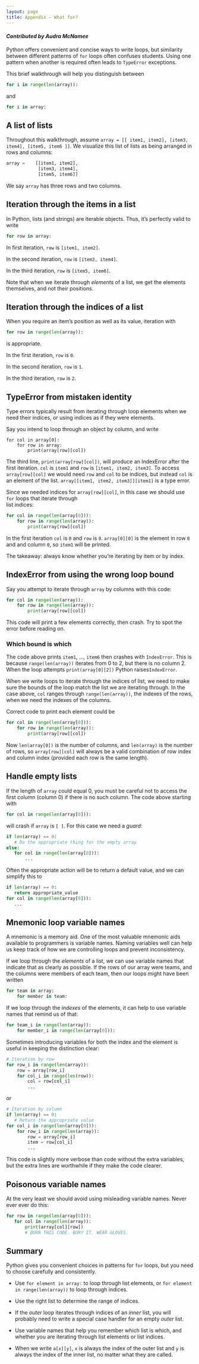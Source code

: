 ```yaml
---
layout: page
title: Appendix – What for?
---
```


#### _Contributed by Audra McNamee_ 

Python offers convenient and concise ways to write loops, but 
similarity between different patterns of `for` loops often 
confuses students.  Using one pattern when another is 
required often leads to `TypeError` exceptions. 

This brief walkthrough will help you distinguish between 

```python
for i in range(len(array)):
```

and 

```python
for i in array:
```

## A list of lists 

Throughout this walkthrough, 
assume `array = [[ item1, item2], [item3, item4], [item5, item6 ]]`. 
We visualize this list of lists as being arranged in rows and columns:

```python
array =    [[item1, item2],
            [item3, item4],
            [item5, item6]]
```

We say `array` has three rows and two columns.  

## Iteration through the items in a list

In Python, lists (and strings) are iterable objects. 
Thus, it’s perfectly valid to write
 
```python
for row in array:
```

In first iteration, `row` is `[item1, item2]`.

In the second iteration, `row` is `[item3, item4]`.

In the third iteration, `row` is `[item5, item6]`.

Note that when we iterate through *elements* of a list, 
we get the elements themselves, and not their positions. 

## Iteration through the indices of a list

When you require an item’s position as well 
as its value, iteration with

```python
for row in range(len(array)):
```
 
is appropriate.

In the first iteration, `row` is `0`.

In the second iteration, `row` is `1`.

In the third iteration, `row` is `2`.


## TypeError from mistaken identity

Type errors typically result from iterating through 
loop elements when we need their indices, or using 
indices as if they were elements. 

Say you intend to loop through an object by column, and write
```
for col in array[0]:
	for row in array:
		print(array[row][col])
```

The third line, `print(array[row][col])`, 
will produce an IndexError after the first iteration. 
`col` is `item1` and `row` is `[item1, item2, item3]`. 
To access `array[row][col]` we would need `row` and `col` 
to be indices, but instead `col` is an element of 
the list. 
 `array[[item1, item2, item3]][item1]`
 is a type error. 

Since we needed indices for `array[row][col]`, in 
this case we should use `for` loops that iterate through  
list indices: 

```python
for col in range(len(array[0])):
	for row in range(len(array)):
		print(array[row][col])
```

In the first iteration `col` is `0` and `row` is `0`. 
`array[0][0]` is the element in row `0` and and column `0`, 
so `item1` will be printed.

The takeaway: always know whether 
you’re iterating by item or by index.

## IndexError from using the wrong loop bound

Say you attempt to iterate through `array` 
by columns with this code:

```python
for col in range(len(array)):
	for row in range(len(array)):
		print(array[row][col])
```

This code will print a few elements correctly, then crash. 
Try to spot the error before reading on. 

### Which bound is which

The code  above prints `item1`, ..., `item6` 
then crashes with `IndexError`. 
This is because `range(len(array))` 
iterates from 0 to 2, but there is no column 2. 
When the loop attempts 
`print(array[0][2])` Python raises`IndexError`.

When we write loops to iterate through the indices 
of list, we need to make sure the bounds of the 
loop match the list we are iterating through. 
In the case above, `col` ranges through 
`range(len(array))`, the indexes of the rows, 
when we need the indexes of the columns. 

Correct code to print each element  could be 

```python
for col in range(len(array[0])):
	for row in range(len(array)):
		print(array[row][col])
```

Now `len(array[0])` is the number of columns, 
and `len(array)` is the number of rows, so 
`array[row][col]`  will always be a valid combination 
of row index and column index (provided each row 
is the same length). 

## Handle empty lists

If the length of `array` could equal 0, you must be 
careful not to access the first column (column 0) if 
there is no such column.  The code above starting with 

```python
for col in range(len(array[0])):
```
will crash if `array` is `[ ]`. For this case 
we need a _guard_: 

```python
if len(array) == 0: 
   # Do the appropriate thing for the empty array
else: 
   for col in range(len(array[0])):    
       ... 
```

Often the appropriate action will be to return
a default value, and we can simplify this to 

```python
if len(array) == 0: 
   return appropriate_value 
for col in range(len(array[0])):  
   ...   
```

## Mnemonic loop variable names

A mnemonic is a memory aid.  One of the most 
valuable mnemonic aids available to programmers is 
variable names.  Naming variables well can help us 
keep track of how we are controlling loops and 
prevent inconsistency.  

If we loop through the *elements* of a list, we can use 
variable names that indicate that as clearly as possible. 
If the rows of our array were teams, and the columns were 
members of each team, then our loops might have 
been written 

```python
for team in array:
    for member in team: 
```

If we loop through the *indexes* of the elements, it can 
help to use variable names that remind us of that: 

```python
for team_i in range(len(array)):
    for member_i in range(len(array[0])):
```

Sometimes introducing variables for both the index 
and the element is useful in keeping the distinction clear: 


```python
# Iteration by row
for row_i in range(len(array)):
    row = array[row_i]
    for col_i in range(len(row)):
        col = row[col_i]
        ... 
```

or 

```python
# Iteration by column
if len(array) == 0: 
   # Return the appropriate value
for col_i in range(len(array[0])):
    for row_i in range(len(array)):
        row = array[row_i]
        item = row[col_i]
        ... 
```

This code is slightly more verbose than code without 
the extra variables, but the extra lines are worthwhile 
if they make the code clearer. 

## Poisonous variable names

At the very least we should avoid using misleading
variable names.  Never ever ever do this: 

```python
for row in range(len(array[0])):
   for col in range(len(array)):
       print(array[col][row])
       # BURN THIS CODE. BURY IT. WEAR GLOVES. 
```

## Summary

Python gives you convenient choices in patterns 
for `for` loops, but you need 
to choose carefully and consistently. 

* Use `for element in array:` to loop through list elements, 
  or `for element in range(len(array))` to loop through 
  indices. 
  
* Use the right list to determine the range of indices. 
  
* If the *outer* loop iterates through indices of an 
  *inner* list, you will probably need to write a 
  special case handler for an empty *outer* list. 
  
* Use variable names that help you remember which
  list is which, and whether you are iterating through 
  list elements or list indices. 

* When we write `a[x][y]`, `x` is always the index of the 
outer list and `y` is always the index of the inner list, 
no matter what they are called.  